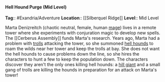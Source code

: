 #### Hell Hound Purge (Mid Level)
**Tag**:: #Exandria/Adventure
**Location**:: [[Silberquel Ridge]]
**Level**:: Mid Level

 Marta Denizreitch (chaotic neutral, female, human [mage](https://www.dndbeyond.com/monsters/mage)) lives in a remote tower where she experiments with conjuration magic to develop new spells. The [[Cerberus Assembly]] funds Marta's research. Years ago, Marta had a problem with [trolls](https://www.dndbeyond.com/monsters/troll) attacking the tower, so she summoned [hell hounds](https://www.dndbeyond.com/monsters/hell-hound) to roam the wilds near her tower and keep the trolls at bay. She does not want the hell hounds to cause problems down the line, so she hires the characters to hunt a few to keep the population down. The characters discover they aren't the only ones killing hell hounds: a [hill giant](https://www.dndbeyond.com/monsters/hill-giant) and a small gang of trolls are killing the hounds in preparation for an attack on Marta's tower!
